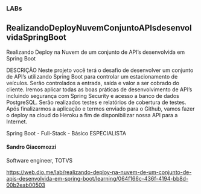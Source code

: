 ### LABs

## RealizandoDeployNuvemConjuntoAPIsdesenvolvidaSpringBoot

Realizando Deploy na Nuvem de um conjunto de API’s desenvolvida em Spring Boot

DESCRIÇÃO
Neste projeto você terá o desafio de desenvolver um conjunto de API’s utilizando Spring Boot 
para controlar um estacionamento de veículos. Serão controlados a entrada, 
saída e valor a ser cobrado do cliente. Iremos aplicar todas as boas práticas de desenvolvimento 
de API’s incluindo segurança com Spring Security e acesso a banco de dados PostgreSQL. 
Serão realizados testes e relatórios de cobertura de testes. 
Após finalizarmos a aplicação e termos enviado para o Github, 
vamos fazer o deploy na cloud do Heroku a fim de disponibilizar nossa API para a Internet.

Spring Boot - Full-Stack -  Básico
ESPECIALISTA
#### Sandro Giacomozzi
Software engineer, TOTVS

https://web.dio.me/lab/realizando-deploy-na-nuvem-de-um-conjunto-de-apis-desenvolvida-em-spring-boot/learning/064f166c-436f-4194-bb8d-00b2eab00503
